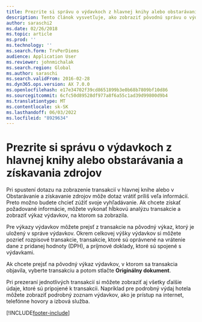 ```yaml
---
title: Prezrite si správu o výdavkoch z hlavnej knihy alebo obstarávania a získavania zdrojov
description: Tento článok vysvetľuje, ako zobraziť pôvodnú správu o výdavkoch, v ktorej sa transakcia objavila.
author: saraschi2
ms.date: 02/26/2018
ms.topic: article
ms.prod: ''
ms.technology: ''
ms.search.form: TrvPerDiems
audience: Application User
ms.reviewer: johnmichalak
ms.search.region: Global
ms.author: saraschi
ms.search.validFrom: 2016-02-28
ms.dyn365.ops.version: AX 7.0.0
ms.openlocfilehash: e17e34702f39cd8651899b3e0b68b7809bf10d86
ms.sourcegitcommit: 6cfc50d89528df977a8f6a55c1ad39d99800d9b4
ms.translationtype: MT
ms.contentlocale: sk-SK
ms.lasthandoff: 06/03/2022
ms.locfileid: "8929634"
---
```

# <a name="view-an-expense-report-from-general-ledger-or-procurement-and-sourcing"></a>Prezrite si správu o výdavkoch z hlavnej knihy alebo obstarávania a získavania zdrojov

Pri spustení dotazu na zobrazenie transakcií v hlavnej knihe alebo v Obstarávanie a získavanie zdrojov môže dotaz vrátiť príliš veľa informácií. Preto možno budete chcieť zúžiť svoje vyhľadávanie. Ak chcete získať požadované informácie, môžete vykonať hĺbkovú analýzu transakcie a zobraziť výkaz výdavkov, na ktorom sa zobrazila.

Pre výkazy výdavkov môžete prejsť z transakcie na pôvodný výkaz, ktorý je uložený v správe výdavkov. Okrem celkovej výšky výdavkov si môžete pozrieť rozpisové transakcie, transakcie, ktoré sú oprávnené na vrátenie dane z pridanej hodnoty (DPH), a príjmové doklady, ktoré sú spojené s výdavkami.

Ak chcete prejsť na pôvodný výkaz výdavkov, v ktorom sa transakcia objavila, vyberte transakciu a potom stlačte **Originálny dokument**.

Pri prezeraní jednotlivých transakcií si môžete zobraziť aj všetky ďalšie údaje, ktoré sú pripojené k transakcii. Napríklad pre podrobný výdaj hotela môžete zobraziť podrobný zoznam výdavkov, ako je prístup na internet, telefónne hovory a izbová služba.


[!INCLUDE[footer-include](../includes/footer-banner.md)]